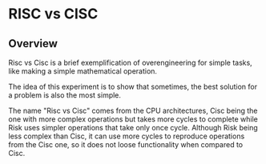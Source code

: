# RISC vs CISC
## Overview
Risc vs Cisc is a brief exemplification of overengineering for simple tasks, like making a simple mathematical operation.

The idea of this experiment is to show that sometimes, the best solution for a problem is also the most simple.

The name "Risc vs Cisc" comes from the CPU architectures, Cisc being the one with more complex operations but takes more cycles to complete while Risk uses simpler operations that take only once cycle. Although Risk being less complex than Cisc, it can use more cycles to reproduce operations from the Cisc one, so it does not loose functionality when compared to Cisc.
